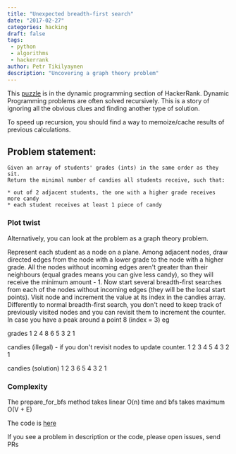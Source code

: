 ```yaml
---
title: "Unexpected breadth-first search"
date: "2017-02-27"
categories: hacking
draft: false
tags: 
 - python
 - algorithms
 - hackerrank
author: Petr Tikilyaynen
description: "Uncovering a graph theory problem"
---
```


This [puzzle](https://www.hackerrank.com/challenges/candies) is in the dynamic programming section of HackerRank. Dynamic Programming problems are often solved recursively. This is a story of ignoring all the obvious clues and finding another type of solution.

To speed up recursion, you should find a way to memoize/cache results of previous calculations. 

## Problem statement:
    
    Given an array of students' grades (ints) in the same order as they sit. 
    Return the minimal number of candies all students receive, such that:
    
    * out of 2 adjacent students, the one with a higher grade receives more candy
    * each student receives at least 1 piece of candy
  

### Plot twist

Alternatively, you can look at the problem as a graph theory problem. 

Represent each student as a node on a plane. Among adjacent nodes, draw directed edges from the node with a lower grade to the node with a higher grade. All the nodes without incoming edges aren't greater than their neighbours (equal grades means you can give less candy), so they will receive the minimum amount - 1. Now start several breadth-first searches from each of the nodes without incoming edges (they will be the local start points). Visit node and increment the value at its index in the candies array. Differently to normal breadth-first search, you don't need to keep track of previously visited nodes and you can revisit them to increment the counter. In case you have a peak around a point 8 (index = 3) eg

grades
1 2 4 8 6 5 3 2 1

candies (illegal) - if you don't revisit nodes to update counter. 
1 2 3 4 5 4 3 2 1 

candies (solution)
1 2 3 6 5 4 3 2 1


### Complexity

The prepare\_for_bfs method takes linear O(n) time and bfs takes maximum O(V + E)


The code is [here](https://github.com/petr-tik/misc/blob/master/candies.py)

If you see a problem in description or the code, please open issues, send PRs
